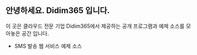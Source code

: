 ## 안녕하세요. Didim365 입니다.

이 곳은 클라우드 전문 기업 Didim365에서 제공하는 공개 프로그램과 예제 소스를 모아놓은 공간 입니다.

- SMS 발송 웹 서비스 예제 소스
